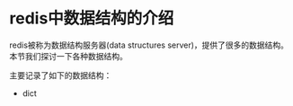 redis中数据结构的介绍
=============

redis被称为数据结构服务器(data structures server)，提供了很多的数据结构。本节我们探讨一下各种数据结构。

主要记录了如下的数据结构：
- dict
